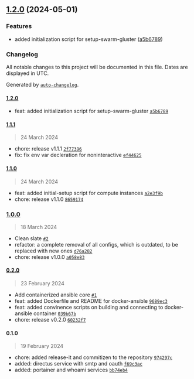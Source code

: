

## [1.2.0](https://github.com/chof64/configs/compare/1.1.1...1.2.0) (2024-05-01)


### Features

* added initialization script for setup-swarm-gluster ([a5b6789](https://github.com/chof64/configs/commit/a5b6789da531434ff0886710c1560572a704ba7f))

### Changelog

All notable changes to this project will be documented in this file. Dates are displayed in UTC.

Generated by [`auto-changelog`](https://github.com/CookPete/auto-changelog).

#### [1.2.0](https://github.com/chof64/configs/compare/1.1.1...1.2.0)

- feat: added initialization script for setup-swarm-gluster [`a5b6789`](https://github.com/chof64/configs/commit/a5b6789da531434ff0886710c1560572a704ba7f)

#### [1.1.1](https://github.com/chof64/configs/compare/1.1.0...1.1.1)

> 24 March 2024

- chore: release v1.1.1 [`2f77396`](https://github.com/chof64/configs/commit/2f7739637ad0780084d0fb4e77d92dad456a8628)
- fix: fix env var decleration for noninteractive [`ef44625`](https://github.com/chof64/configs/commit/ef446257aeb23f6014b47cbab44c6d6f90542801)

#### [1.1.0](https://github.com/chof64/configs/compare/1.0.0...1.1.0)

> 24 March 2024

- feat: added initial-setup script for compute instances [`a2e3f9b`](https://github.com/chof64/configs/commit/a2e3f9b8cac876b9a4e0b04523c9fa7dd27abd2c)
- chore: release v1.1.0 [`8659174`](https://github.com/chof64/configs/commit/8659174b4739f172972ce46799f81767b5dec30c)

### [1.0.0](https://github.com/chof64/configs/compare/0.2.0...1.0.0)

> 18 March 2024

- Clean slate [`#2`](https://github.com/chof64/configs/pull/2)
- refactor: a complete removal of all configs, which is outdated, to be replaced with new ones [`d76a282`](https://github.com/chof64/configs/commit/d76a28293b1b5bb2c305d33490614cb75c0e0cc1)
- chore: release v1.0.0 [`a058e83`](https://github.com/chof64/configs/commit/a058e833284b8a6b22332cb7d120e55f7952c6b2)

#### [0.2.0](https://github.com/chof64/configs/compare/0.1.0...0.2.0)

> 23 February 2024

- Add containerized ansible core [`#1`](https://github.com/chof64/configs/pull/1)
- feat: added Dockerfile and README for docker-ansible [`9689ec3`](https://github.com/chof64/configs/commit/9689ec37d8aadf8a9524af5374076aa4ee932288)
- feat: added convinence scripts on building and connecting to docker-ansible container [`039b67b`](https://github.com/chof64/configs/commit/039b67b0229a1cf303e090e89fe2da04de8031e9)
- chore: release v0.2.0 [`60232f7`](https://github.com/chof64/configs/commit/60232f77f99e6a28fc923f2c4a87c85f95cea47e)

#### 0.1.0

> 19 February 2024

- chore: added release-it and commitizen to the repository [`974297c`](https://github.com/chof64/configs/commit/974297c47859d4a4ecf69c6541b415217a6d48c0)
- added: directus service with smtp and oauth [`f69c3ac`](https://github.com/chof64/configs/commit/f69c3ac180466739d641774146694a83229759e3)
- added: portainer and whoami services [`bb74eb4`](https://github.com/chof64/configs/commit/bb74eb4800109bb27e6422130bcab3f8adf71104)
